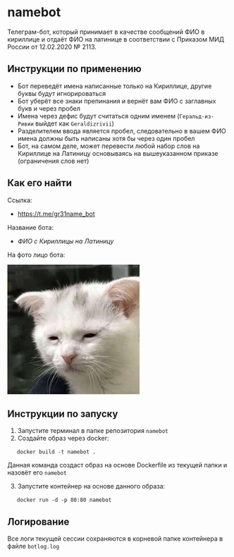 # namebot
Телеграм-бот, который принимает в качестве сообщений ФИО в кириллице и отдаёт ФИО на латинице в соответствии с Приказом МИД России от 12.02.2020 № 2113.

## Инструкции по применению
  * Бот переведёт имена написанные только на Кириллице, другие буквы будут игнорироваться
  * Бот уберёт все знаки препинания и вернёт вам ФИО с заглавных букв и через пробел
  * Имена через дефис будут считаться одним именем (`Геральд-из-Ривии` выйдет как `Geraldizrivii`)
  * Разделителем ввода является пробел, следовательно в вашем ФИО имена должны быть написаны хотя бы через один пробел
  * Бот, на самом деле, может перевести любой набор слов на Кириллице на Латиницу основываясь на вышеуказанном приказе (ограничения слов нет)
## Как его найти
Ссылка: 

  * <https://t.me/gr31name_bot>

Название бота:
* _ФИО с Кириллицы на Латиницу_

На фото лицо бота: 

![alt text](https://raw.githubusercontent.com/gaohryuuki/namebot/main/Exhausted_cat.jpg)

## Инструкции по запуску
1. Запустите терминал в папке репозитория `namebot`
2. Создайте образ через docker: 
```
   docker build -t namebot .
```
   Данная команда создаст образ на основе Dockerfile из текущей папки и назовёт его `namebot`

3. Запустите контейнер на основе данного образа:
 ``` 
    docker run -d -p 80:80 namebot   
```

## Логирование
Все логи текущей сессии сохраняются в корневой папке контейнера в файле `botlog.log`
